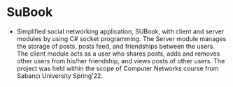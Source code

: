 # SuBook
* Simplified social networking application, SUBook, with client and server modules by using C# socket programming. The Server module manages the storage of posts, posts feed, and friendships between the users. The client module acts as a user who shares posts, adds and removes other users from his/her friendship, and views posts of other users. The project was held within the scope of Computer Networks course from Sabancı University Spring'22.
